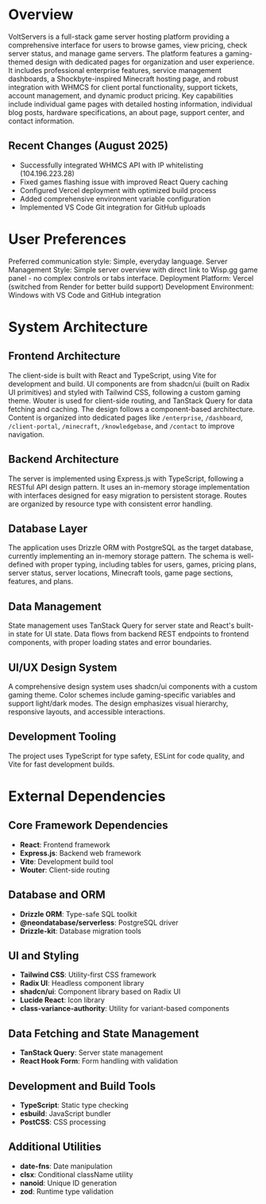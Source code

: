 # Overview

VoltServers is a full-stack game server hosting platform providing a comprehensive interface for users to browse games, view pricing, check server status, and manage game servers. The platform features a gaming-themed design with dedicated pages for organization and user experience. It includes professional enterprise features, service management dashboards, a Shockbyte-inspired Minecraft hosting page, and robust integration with WHMCS for client portal functionality, support tickets, account management, and dynamic product pricing. Key capabilities include individual game pages with detailed hosting information, individual blog posts, hardware specifications, an about page, support center, and contact information.

## Recent Changes (August 2025)
- Successfully integrated WHMCS API with IP whitelisting (104.196.223.28)
- Fixed games flashing issue with improved React Query caching
- Configured Vercel deployment with optimized build process
- Added comprehensive environment variable configuration
- Implemented VS Code Git integration for GitHub uploads

# User Preferences

Preferred communication style: Simple, everyday language.
Server Management Style: Simple server overview with direct link to Wisp.gg game panel - no complex controls or tabs interface.
Deployment Platform: Vercel (switched from Render for better build support)
Development Environment: Windows with VS Code and GitHub integration

# System Architecture

## Frontend Architecture
The client-side is built with React and TypeScript, using Vite for development and build. UI components are from shadcn/ui (built on Radix UI primitives) and styled with Tailwind CSS, following a custom gaming theme. Wouter is used for client-side routing, and TanStack Query for data fetching and caching. The design follows a component-based architecture. Content is organized into dedicated pages like `/enterprise`, `/dashboard`, `/client-portal`, `/minecraft`, `/knowledgebase`, and `/contact` to improve navigation.

## Backend Architecture
The server is implemented using Express.js with TypeScript, following a RESTful API design pattern. It uses an in-memory storage implementation with interfaces designed for easy migration to persistent storage. Routes are organized by resource type with consistent error handling.

## Database Layer
The application uses Drizzle ORM with PostgreSQL as the target database, currently implementing an in-memory storage pattern. The schema is well-defined with proper typing, including tables for users, games, pricing plans, server status, server locations, Minecraft tools, game page sections, features, and plans.

## Data Management
State management uses TanStack Query for server state and React's built-in state for UI state. Data flows from backend REST endpoints to frontend components, with proper loading states and error boundaries.

## UI/UX Design System
A comprehensive design system uses shadcn/ui components with a custom gaming theme. Color schemes include gaming-specific variables and support light/dark modes. The design emphasizes visual hierarchy, responsive layouts, and accessible interactions.

## Development Tooling
The project uses TypeScript for type safety, ESLint for code quality, and Vite for fast development builds.

# External Dependencies

## Core Framework Dependencies
- **React**: Frontend framework
- **Express.js**: Backend web framework
- **Vite**: Development build tool
- **Wouter**: Client-side routing

## Database and ORM
- **Drizzle ORM**: Type-safe SQL toolkit
- **@neondatabase/serverless**: PostgreSQL driver
- **Drizzle-kit**: Database migration tools

## UI and Styling
- **Tailwind CSS**: Utility-first CSS framework
- **Radix UI**: Headless component library
- **shadcn/ui**: Component library based on Radix UI
- **Lucide React**: Icon library
- **class-variance-authority**: Utility for variant-based components

## Data Fetching and State Management
- **TanStack Query**: Server state management
- **React Hook Form**: Form handling with validation

## Development and Build Tools
- **TypeScript**: Static type checking
- **esbuild**: JavaScript bundler
- **PostCSS**: CSS processing

## Additional Utilities
- **date-fns**: Date manipulation
- **clsx**: Conditional className utility
- **nanoid**: Unique ID generation
- **zod**: Runtime type validation